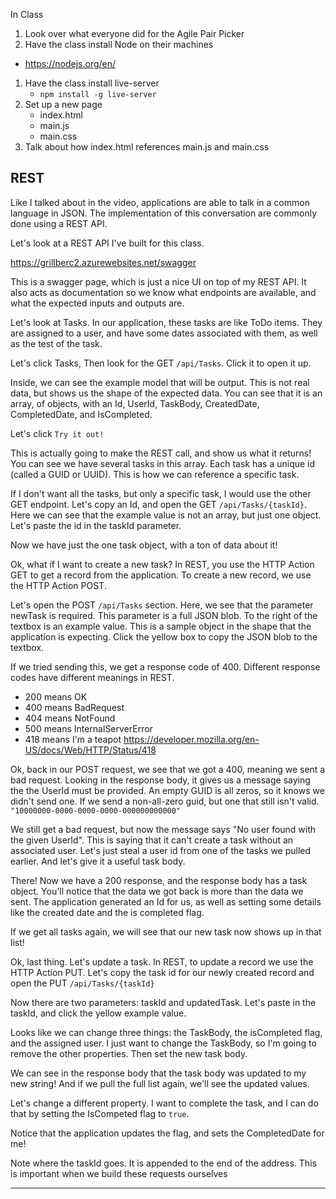 In Class
1. Look over what everyone did for the Agile Pair Picker
1. Have the class install Node on their machines
  - https://nodejs.org/en/
1. Have the class install live-server
    - `npm install -g live-server`
1. Set up a new page
    - index.html
    - main.js
    - main.css
1. Talk about how index.html references main.js and main.css

## REST

Like I talked about in the video, applications are able to talk in a common language in JSON. The implementation of this conversation are commonly done using a REST API.

Let's look at a REST API I've built for this class.

https://grillberc2.azurewebsites.net/swagger

This is a swagger page, which is just a nice UI on top of my REST API. It also acts as documentation so we know what endpoints are available, and what the expected inputs and outputs are.

Let's look at Tasks. In our application, these tasks are like ToDo items. They are assigned to a user, and have some dates associated with them, as well as the test of the task.

Let's click Tasks, Then look for the GET `/api/Tasks`. Click it to open it up.

Inside, we can see the example model that will be output. This is not real data, but shows us the shape of the expected data. You can see that it is an array, of objects, with an Id, UserId, TaskBody, CreatedDate, CompletedDate, and IsCompleted.

Let's click `Try it out!`

This is actually going to make the REST call, and show us what it returns! You can see we have several tasks in this array. Each task has a unique id (called a GUID or UUID). This is how we can reference a specific task.

If I don't want all the tasks, but only a specific task, I would use the other GET endpoint. Let's copy an Id, and open the GET `/api/Tasks/{taskId}`. Here we can see that the example value is not an array, but just one object. Let's paste the id in the taskId parameter.

Now we have just the one task object, with a ton of data about it!

Ok, what if I want to create a new task? In REST, you use the HTTP Action GET to get a record from the application. To create a new record, we use the HTTP Action POST.

Let's open the POST `/api/Tasks` section. Here, we see that the parameter newTask is required. This parameter is a full JSON blob. To the right of the textbox is an example value. This is a sample object in the shape that the application is expecting. Click the yellow box to copy the JSON blob to the textbox.

If we tried sending this, we get a response code of 400. Different response codes have different meanings in REST.

- 200 means OK
- 400 means BadRequest
- 404 means NotFound
- 500 means InternalServerError
- 418 means I'm a teapot https://developer.mozilla.org/en-US/docs/Web/HTTP/Status/418

Ok, back in our POST request, we see that we got a 400, meaning we sent a bad request. Looking in the response body, it gives us a message saying the the UserId must be provided. An empty GUID is all zeros, so it knows we didn't send one. If we send a non-all-zero guid, but one that still isn't valid. `"10000000-0000-0000-0000-000000000000"`

We still get a bad request, but now the message says "No user found with the given UserId". This is saying that it can't create a task without an associated user. Let's just steal a user id from one of the tasks we pulled earlier. And let's give it a useful task body.

There! Now we have a 200 response, and the response body has a task object. You'll notice that the data we got back is more than the data we sent. The application generated an Id for us, as well as setting some details like the created date and the is completed flag.

If we get all tasks again, we will see that our new task now shows up in that list!

Ok, last thing. Let's update a task. In REST, to update a record we use the HTTP Action PUT. Let's copy the task id for our newly created record and open the PUT `/api/Tasks/{taskId}`

Now there are two parameters: taskId and updatedTask. Let's paste in the taskId, and click the yellow example value.

Looks like we can change three things: the TaskBody, the isCompleted flag, and the assigned user. I just want to change the TaskBody, so I'm going to remove the other properties. Then set the new task body.

We can see in the response body that the task body was updated to my new string! And if we pull the full list again, we'll see the updated values.

Let's change a different property. I want to complete the task, and I can do that by setting the IsCompeted flag to `true`.

Notice that the application updates the flag, and sets the CompletedDate for me!

Note where the taskId goes. It is appended to the end of the address. This is important when we build these requests ourselves

---

